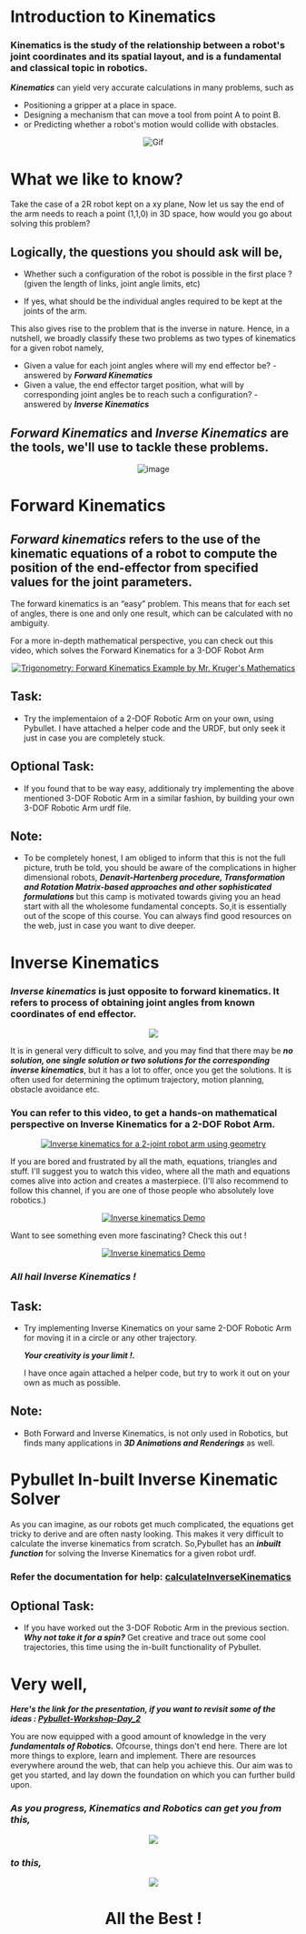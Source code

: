# Introduction to Kinematics

### Kinematics is the study of the relationship between a robot's joint coordinates and its spatial layout, and is a fundamental and classical topic in robotics. 

***Kinematics*** can yield very accurate calculations in many problems, such as 
* Positioning a gripper at a place in space. 
* Designing a mechanism that can move a tool from point A to point B. 
* or Predicting whether a robot's motion would collide with obstacles.
<div align = "center">
  
  ![Gif](https://d2t1xqejof9utc.cloudfront.net/screenshots/pics/ecb2e695cc6aaa8f1de0fcc5030a6ae6/large.gif)
  
</div>  

# What we like to know?

Take the case of a 2R robot kept on a xy plane, Now let us say the end of the arm needs to reach a point (1,1,0) in 3D space, how would you go about solving this problem?

## Logically, the questions you should ask will be,

* Whether such a configuration of the robot is possible in the first place ?(given the length of links, joint angle limits, etc)

* If yes, what should be the individual angles required to be kept at the joints of the arm.

This also gives rise to the problem that is the inverse in nature. Hence, in a nutshell, we broadly classify these two problems as two types of kinematics for a given robot namely,

* Given a value for each joint angles where will my end effector be? - answered by ***Forward Kinematics***
* Given a value, the end effector target position, what will by corresponding joint angles be to reach such a configuration? - answered by ***Inverse Kinematics***
  
## *Forward Kinematics* and *Inverse Kinematics* are the tools, we'll use to tackle these problems.
<div align = "center">
  
  ![image](https://www.mathworks.com/discovery/inverse-kinematics/_jcr_content/mainParsys/image.adapt.full.medium.jpg/1623833848387.jpg)
  
</div>  

# Forward Kinematics

## ***Forward kinematics*** refers to the use of the kinematic equations of a robot to compute the position of the end-effector from specified values for the joint parameters.

The forward kinematics is an “easy” problem. This means that for each set of angles, there is one and only one result, which can be calculated with no ambiguity.

For a more in-depth mathematical perspective, you can check out this video, which solves the Forward Kinematics for a 3-DOF Robot Arm

<div align = "center">

  [![Trigonometry: Forward Kinematics Example by Mr. Kruger's Mathematics](https://img.youtube.com/vi/NRgNDlVtmz0/0.jpg)](https://www.youtube.com/watch?v=NRgNDlVtmz0)

</div>

## Task:

* Try the implementaion of a 2-DOF Robotic Arm on your own, using Pybullet. I have attached a helper code and the URDF, but only seek it just in case you are completely stuck.

## Optional Task:

* If you found that to be way easy, additionaly try implementing the above mentioned 3-DOF Robotic Arm in a similar fashion, by building your own 3-DOF Robotic Arm urdf file.

## Note:

* To be completely honest, I am obliged to inform that this is not the full picture, truth be told, you should be aware of the complications in higher dimensional robots, ***Denavit-Hartenberg procedure, Transformation and Rotation Matrix-based approaches and other sophisticated formulations*** but this camp is motivated towards giving you an head start with all the wholesome fundamental concepts. So,it is essentially out of the scope of this course. You can always find good resources on the web, just in case you want to dive deeper.

# Inverse Kinematics

### ***Inverse kinematics*** is just opposite to forward kinematics. It refers to process of obtaining joint angles from known coordinates of end effector. 
<div align = "center">
  
  ![](https://gblobscdn.gitbook.com/assets%2F-M94B98WGo5doV6qgu8i%2F-MA1hvnJK_Pp1iSD8owY%2F-MA1xMW9CHZ1IkV1D99S%2FFK.gif?alt=media&token=97ffffa9-4b77-4e1e-9f2b-c1307b5cf78a)

</div>

It is in general very difficult to solve, and you may find that there may be ***no solution, one single solution or two solutions for the corresponding inverse kinematics***, but it has a lot to offer, once you get the solutions. It is often used for determining the optimum trajectory, motion planning, obstacle avoidance etc.

### You can refer to this video, to get a hands-on mathematical perspective on Inverse Kinematics for a 2-DOF Robot Arm.
<div align = "center">
  
   [![Inverse kinematics for a 2-joint robot arm using geometry](https://img.youtube.com/vi/IKOGwoJ2HLk/0.jpg)](https://www.youtube.com/watch?v=IKOGwoJ2HLk)

</div>
If you are bored and frustrated by all the math, equations, triangles and stuff. I'll suggest you to watch this video, where all the math and equations comes alive into action and creates a masterpiece. (I'll also recommend to follow this channel, if you are one of those people who absolutely love robotics.)

<div align = "center">
  
  [![Inverse kinematics Demo](https://img.youtube.com/vi/IN8tjTk8ExI/0.jpg)](https://www.youtube.com/watch?v=IN8tjTk8ExI)

</div>
Want to see something even more fascinating? Check this out !
<div align = "center">

  [![Inverse kinematics Demo](https://img.youtube.com/vi/lv6op2HHIuM/0.jpg)](https://www.youtube.com/watch?v=lv6op2HHIuM)

</div>

### ***All hail Inverse Kinematics !***

## Task:

* Try implementing Inverse Kinematics on your same 2-DOF Robotic Arm for moving it in a circle or any other trajectory. 
  
  ***Your creativity is your limit !.***
  
  I have once again attached a helper code, but try to work it out on your own as much as possible.

## Note:

* Both Forward and Inverse Kinematics, is not only used in Robotics, but finds many applications in ***3D Animations and Renderings*** as well.

# Pybullet In-built Inverse Kinematic Solver

As you can imagine, as our robots get much complicated, the equations get tricky to derive and are often nasty looking. This makes it very difficult to calculate the inverse kinematics from scratch. So,Pybullet has an ***inbuilt function*** for solving the Inverse Kinematics for a given robot urdf.

### Refer the documentation for help: [calculateInverseKinematics](https://docs.google.com/document/d/10sXEhzFRSnvFcl3XxNGhnD4N2SedqwdAvK3dsihxVUA/preview#heading=h.9i02ojf4k3ve)

## Optional Task:

* If you have worked out the 3-DOF Robotic Arm in the previous section. ***Why not take it for a spin?*** Get creative and trace out some cool trajectories, this time using the in-built functionality of Pybullet.

# Very well,

***Here's the link for the presentation, if you want to revisit some of the ideas : [Pybullet-Workshop-Day_2](https://docs.google.com/presentation/d/18tvmY9KVb5HuPlCss2nQbipHd_KSeYrAJLTOwBHKItU/edit?usp=sharing)***

You are now equipped with a good amount of knowledge in the very ***fundamentals of Robotics.*** Ofcourse, things don't end here. There are lot more things to explore, learn and implement. There are resources everywhere around the web, that can help you achieve this. Our aim was to get you started, and lay down the foundation on which you can further build upon. 

### ***As you progress, Kinematics and Robotics can get you from this,***
<div align="center">

  ![](https://s3.amazonaws.com/cgcookie-rails/wp-uploads/2017/05/exercise_07_robot-arm.gif)  
</div>
  
### ***to this,*** 

<div align="center">

  ![](https://hips.hearstapps.com/hmg-prod.s3.amazonaws.com/images/sep-24-2019-11-37-27-1569339480.gif)

# All the Best !






